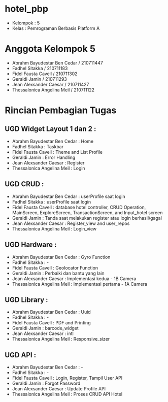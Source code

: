 # hotel_pbp

- Kelompok : 5
- Kelas : Pemrograman Berbasis Platform A

# Anggota Kelompok 5

- Abrahm Bayudestar Ben Cedar / 210711447
- Fadhel Sitakka / 210711183
- Fidel Fausta Cavell / 210711302
- Geraldi Jamin / 210711293
- Jean Alexsander Caesar / 210711427
- Thessalonica Angelina Meil / 210711122

# Rincian Pembagian Tugas
## UGD Widget Layout 1 dan 2 :
- Abrahm Bayudestar Ben Cedar : Home
- Fadhel Sitakka : Taskbar
- Fidel Fausta Cavell : Theme and List Profile
- Geraldi Jamin : Error Handling
- Jean Alexsander Caesar : Register
- Thessalonica Angelina Meil : Login

## UGD CRUD :
- Abrahm Bayudestar Ben Cedar : userProfile saat login
- Fadhel Sitakka : userProfile saat login
- Fidel Fausta Cavell : database hotel controller, CRUD Operation, MainScreen, ExploreScreen, TransactionScreen, and Input_hotel screen
- Geraldi Jamin : Tanda saat melakukan register atau login berhasil/gagal
- Jean Alexsander Caesar : Register_view and user_repos
- Thessalonica Angelina Meil : Login_view

## UGD Hardware :
- Abrahm Bayudestar Ben Cedar : Gyro Function
- Fadhel Sitakka : -
- Fidel Fausta Cavell : Geolocator Function
- Geraldi Jamin : Perbaiki dan bantu yang lain
- Jean Alexsander Caesar : Implementasi kedua - 1B Camera
- Thessalonica Angelina Meil : Implementasi pertama - 1A Camera

## UGD Library :
- Abrahm Bayudestar Ben Cedar : Uuid
- Fadhel Sitakka : -
- Fidel Fausta Cavell : PDF and Printing
- Geraldi Jamin : barcode_widget
- Jean Alexsander Caesar : intl
- Thessalonica Angelina Meil : Responsive_sizer

## UGD API :
- Abrahm Bayudestar Ben Cedar : -
- Fadhel Sitakka : -
- Fidel Fausta Cavell : Login, Register, Tampil User API
- Geraldi Jamin : Forgot Password
- Jean Alexsander Caesar : Update Profile API
- Thessalonica Angelina Meil : Proses CRUD API Hotel
